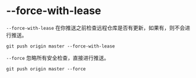 # --force-with-lease

`--force-with-lease` 在你推送之前检查远程仓库是否有更新，如果有，则不会进行推送。

```shell
git push origin master --force-with-lease
```

`--force` 忽略所有安全检查，直接进行推送。

```shell
git push origin master --force
```
